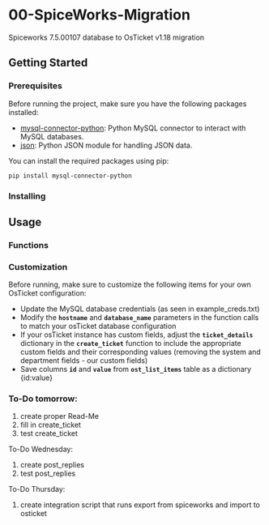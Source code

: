 # 00-SpiceWorks-Migration
Spiceworks 7.5.00107 database to OsTicket v1.18 migration

## Getting Started 

### Prerequisites 

Before running the project, make sure you have the following packages installed: 
- [mysql-connector-python](https://pypi.org/project/mysql-connector-python/): Python MySQL connector to interact with MySQL databases.
- [json](https://docs.python.org/3/library/json.html): Python JSON module for handling JSON data.

You can install the required packages using pip:

`pip install mysql-connector-python`

### Installing 

## Usage

### Functions

### Customization

Before running, make sure to customize the following items for your own OsTicket configuration: 
- Update the MySQL database credentials (as seen in example_creds.txt)
- Modify the **`hostname`** and **`database_name`** parameters in the function calls to match your osTicket database configuration 
- If your osTicket instance has custom fields, adjust the **`ticket_details`** dictionary in the **`create_ticket`** function to include the appropriate custom fields and their corresponding values (removing the system and department fields - our custom fields)
- Save columns **`id`** and **`value`** from **`ost_list_items`** table as a dictionary {id:value}

### To-Do tomorrow: 
1. create proper Read-Me
2. fill in create_ticket 
3. test create_ticket 

 To-Do Wednesday:
 1. create post_replies 
 2. test post_replies

 To-Do Thursday:
 1. create integration script that runs export from spiceworks and import to osticket 

